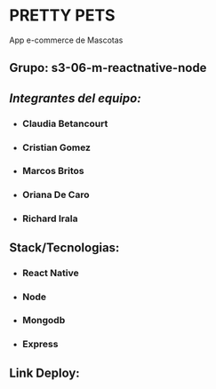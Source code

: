  # PRETTY PETS

App e-commerce de Mascotas


## Grupo:  s3-06-m-reactnative-node

## _Integrantes del equipo:_
* ### Claudia Betancourt ###
* ### Cristian Gomez ###
* ### Marcos Britos ###
* ### Oriana De Caro ###
* ### Richard Irala ###


## Stack/Tecnologias:
* ### React Native ###
* ### Node ###
* ### Mongodb ###
* ### Express ###


## Link Deploy:
